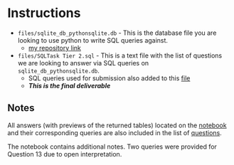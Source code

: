 # Instructions

- `files/sqlite_db_pythonsqlite.db` - This is the database file you are looking to use python to write SQL queries against.
  - [my repository link](/8.3.3%20SQL%20Case%20Study/files/SQLTasks%20Tier%202.sql)
- `files/SQLTask Tier 2.sql` - This is a text file with the list of questions we are looking to answer via SQL queries on `sqlite_db_pythonsqlite.db`. 
  - SQL queries used for submission also added to this [file](/8.3.3%20SQL%20Case%20Study/files/sqlite_db_pythonsqlite.db)
  - ***This is the final deliverable***
  
## Notes

All answers (with previews of the returned tables) located on the [notebook](/8.3.3%20SQL%20Case%20Study/SQL_Country_Club.ipynb) and 
their corresponding queries are also included in the list of [questions](/8.3.3%20SQL%20Case%20Study/files/SQLTasks%20Tier%202.sql).

The notebook contains additional notes. Two queries were provided for Question 13 due to open interpretation.